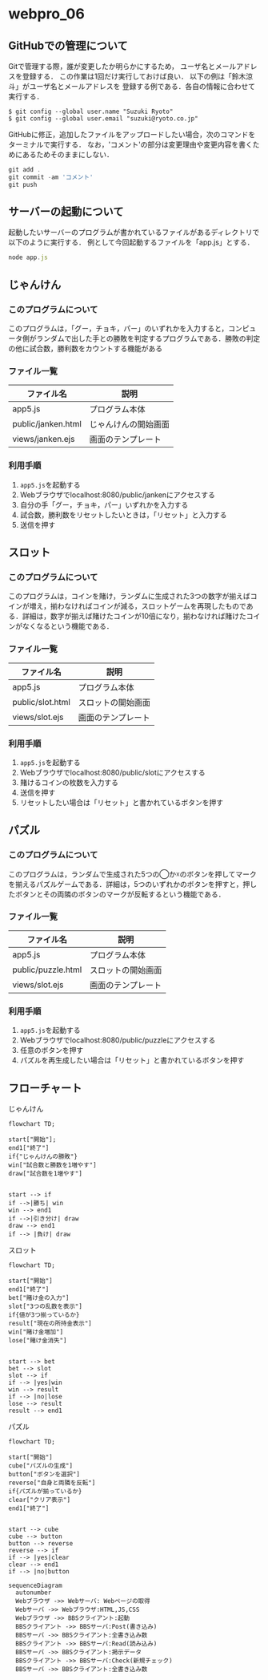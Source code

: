 # webpro_06

## GitHubでの管理について
Gitで管理する際，誰が変更したか明らかにするため，
ユーザ名とメールアドレスを登録する．
この作業は1回だけ実行しておけば良い．
以下の例は「鈴木涼斗」がユーザ名とメールアドレスを
登録する例である．各自の情報に合わせて実行する．
```
$ git config --global user.name "Suzuki Ryoto"
$ git config --global user.email "suzuki@ryoto.co.jp"
```
GitHubに修正，追加したファイルをアップロードしたい場合，次のコマンドをターミナルで実行する．
なお，'コメント'の部分は変更理由や変更内容を書くためにあるためそのままにしない．
```javascript
git add .
git commit -am 'コメント'
git push
```

## サーバーの起動について
起動したいサーバーのプログラムが書かれているファイルがあるディレクトリで以下のように実行する．
例として今回起動するファイルを「app.js」とする．
```javascript
node app.js
```

## じゃんけん
### このプログラムについて
このプログラムは，「グー，チョキ，パー」のいずれかを入力すると，コンピュータ側がランダムで出した手との勝敗を判定するプログラムである．勝敗の判定の他に試合数，勝利数をカウントする機能がある
### ファイル一覧
ファイル名 | 説明
-|-
app5.js | プログラム本体
public/janken.html | じゃんけんの開始画面
views/janken.ejs | 画面のテンプレート

### 利用手順
1. ```app5.js```を起動する
1. Webブラウザでlocalhost:8080/public/jankenにアクセスする
1. 自分の手「グー，チョキ，パー」いずれかを入力する
1. 試合数，勝利数をリセットしたいときは，「リセット」と入力する
1. 送信を押す

## スロット
### このプログラムについて
このプログラムは，コインを賭け，ランダムに生成された3つの数字が揃えばコインが増え，揃わなければコインが減る，スロットゲームを再現したものである．詳細は，数字が揃えば賭けたコインが10倍になり，揃わなければ賭けたコインがなくなるという機能である．
### ファイル一覧
ファイル名 | 説明
-|-
app5.js | プログラム本体
public/slot.html | スロットの開始画面
views/slot.ejs | 画面のテンプレート
### 利用手順
1. ```app5.js```を起動する
1. Webブラウザでlocalhost:8080/public/slotにアクセスする
1. 賭けるコインの枚数を入力する
1. 送信を押す
1. リセットしたい場合は「リセット」と書かれているボタンを押す


## パズル
### このプログラムについて
このプログラムは，ランダムで生成された5つの◯か☓のボタンを押してマークを揃えるパズルゲームである．詳細は，5つのいずれかのボタンを押すと，押したボタンとその両隣のボタンのマークが反転するという機能である．
### ファイル一覧
ファイル名 | 説明
-|-
app5.js | プログラム本体
public/puzzle.html | スロットの開始画面
views/slot.ejs | 画面のテンプレート
### 利用手順
1. ```app5.js```を起動する
1. Webブラウザでlocalhost:8080/public/puzzleにアクセスする
1. 任意のボタンを押す
1. パズルを再生成したい場合は「リセット」と書かれているボタンを押す


## フローチャート

じゃんけん

```mermaid
flowchart TD;

start["開始"];
end1["終了"]
if{"じゃんけんの勝敗"}
win["試合数と勝数を1増やす"]
draw["試合数を1増やす"]


start --> if
if -->|勝ち| win
win --> end1
if -->|引き分け| draw
draw --> end1
if --> |負け| draw

```

スロット

```mermaid
flowchart TD;

start["開始"]
end1["終了"]
bet["賭け金の入力"]
slot["3つの乱数を表示"]
if{値が3つ揃っているか}
result["現在の所持金表示"]
win["賭け金増加"]
lose["賭け金消失"]


start --> bet
bet --> slot
slot --> if
if --> |yes|win
win --> result
if --> |no|lose
lose --> result
result --> end1

```

パズル

```mermaid
flowchart TD;

start["開始"]
cube["パズルの生成"]
button["ボタンを選択"]
reverse["自身と両隣を反転"]
if{パズルが揃っているか}
clear["クリア表示"]
end1["終了"]


start --> cube
cube --> button
button --> reverse
reverse --> if
if --> |yes|clear
clear --> end1
if --> |no|button

```


```mermaid
sequenceDiagram
  autonumber
  Webブラウザ ->> Webサーバ: Webページの取得
  Webサーバ ->> Webブラウザ:HTML,JS,CSS
  Webブラウザ ->> BBSクライアント:起動
  BBSクライアント ->> BBSサーバ:Post(書き込み)
  BBSサーバ ->> BBSクライアント:全書き込み数
  BBSクライアント ->> BBSサーバ:Read(読み込み)
  BBSサーバ ->> BBSクライアント:掲示データ
  BBSクライアント ->> BBSサーバ:Check(新規チェック)
  BBSサーバ ->> BBSクライアント:全書き込み数
```
